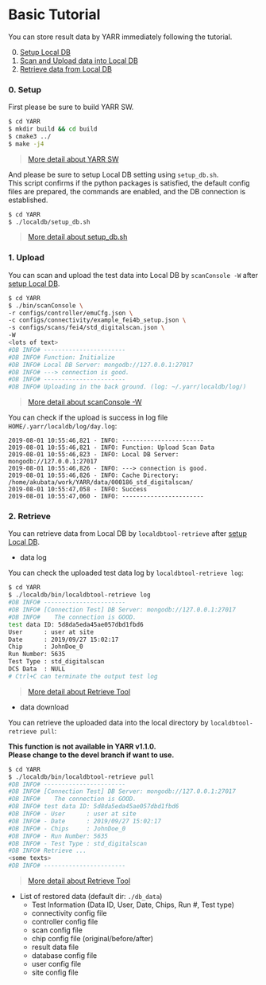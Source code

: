 # Basic Tutorial

You can store result data by YARR immediately following the tutorial.

0. [Setup Local DB](#0-setup)
1. [Scan and Upload data into Local DB](#1-upload)
2. [Retrieve data from Local DB](#2-retrieve)

### 0. Setup

First please be sure to build YARR SW. <br>

```bash
$ cd YARR
$ mkdir build && cd build
$ cmake3 ../
$ make -j4
```
> [More detail about YARR SW](https://yarr.readthedocs.io/en/latest/)

And please be sure to setup Local DB setting using `setup_db.sh`. <br>
This script confirms if the python packages is satisfied, the default config files are prepared, the commands are enabled, and the DB connection is established. <br>

```bash
$ cd YARR
$ ./localdb/setup_db.sh
```
> [More detail about setup_db.sh](setup-db.md)

### 1. Upload

You can scan and upload the test data into Local DB by `scanConsole -W` after [setup Local DB](#setup).

```bash
$ cd YARR
$ ./bin/scanConsole \
-r configs/controller/emuCfg.json \
-c configs/connectivity/example_fei4b_setup.json \
-s configs/scans/fei4/std_digitalscan.json \
-W
<lots of text>
#DB INFO# -----------------------
#DB INFO# Function: Initialize
#DB INFO# Local DB Server: mongodb://127.0.0.1:27017
#DB INFO# ---> connection is good.
#DB INFO# -----------------------
#DB INFO# Uploading in the back ground. (log: ~/.yarr/localdb/log/)
```
> [More detail about scanConsole -W](scanconsole.md)

You can check if the upload is success in log file `HOME/.yarr/localdb/log/day.log`:

```log
2019-08-01 10:55:46,821 - INFO: -----------------------
2019-08-01 10:55:46,821 - INFO: Function: Upload Scan Data
2019-08-01 10:55:46,823 - INFO: Local DB Server: mongodb://127.0.0.1:27017
2019-08-01 10:55:46,826 - INFO: ---> connection is good.
2019-08-01 10:55:46,826 - INFO: Cache Directory: /home/akubata/work/YARR/data/000186_std_digitalscan/
2019-08-01 10:55:47,058 - INFO: Success
2019-08-01 10:55:47,060 - INFO: -----------------------
```

### 2. Retrieve

You can retrieve data from Local DB by `localdbtool-retrieve` after [setup Local DB](#setup).

- data log

You can check the uploaded test data log by `localdbtool-retrieve log`:

```bash
$ cd YARR
$ ./localdb/bin/localdbtool-retrieve log
#DB INFO# -----------------------
#DB INFO# [Connection Test] DB Server: mongodb://127.0.0.1:27017
#DB INFO#    The connection is GOOD.
test data ID: 5d8da5eda45ae057dbd1fbd6
User      : user at site
Date      : 2019/09/27 15:02:17
Chip      : JohnDoe_0
Run Number: 5635
Test Type : std_digitalscan
DCS Data  : NULL
# Ctrl+C can terminate the output test log
```
> [More detail about Retrieve Tool](retrieve.md)

- data download

You can retrieve the uploaded data into the local directory by `localdbtool-retrieve pull`:

**This function is not available in YARR v1.1.0.**<br>
**Please change to the devel branch if want to use.**<br>

```bash
$ cd YARR
$ ./localdb/bin/localdbtool-retrieve pull
#DB INFO# -----------------------
#DB INFO# [Connection Test] DB Server: mongodb://127.0.0.1:27017
#DB INFO#    The connection is GOOD.
#DB INFO# test data ID: 5d8da5eda45ae057dbd1fbd6
#DB INFO# - User      : user at site
#DB INFO# - Date      : 2019/09/27 15:02:17
#DB INFO# - Chips     : JohnDoe_0
#DB INFO# - Run Number: 5635
#DB INFO# - Test Type : std_digitalscan
#DB INFO# Retrieve ...
<some texts>
#DB INFO# -----------------------
```
> [More detail about Retrieve Tool](retrieve.md)

* List of restored data (default dir: `./db_data`)
    * Test Information (Data ID, User, Date, Chips, Run #, Test type)
    * connectivity config file
    * controller config file
    * scan config file
    * chip config file (original/before/after)
    * result data file
    * database config file
    * user config file
    * site config file
